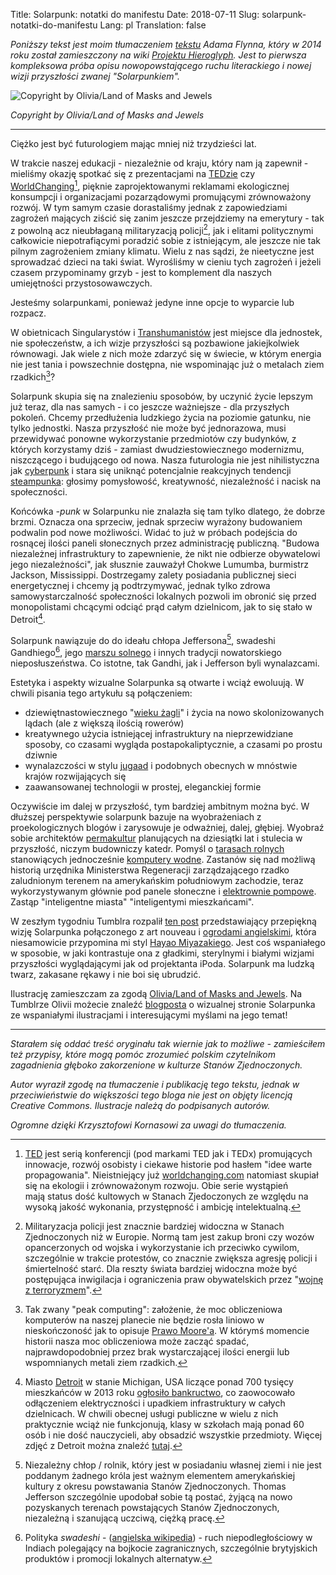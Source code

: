 Title: Solarpunk: notatki do manifestu
Date: 2018-07-11
Slug: solarpunk-notatki-do-manifestu
Lang: pl
Translation: false

*Poniższy tekst jest moim tłumaczeniem [tekstu](https://hieroglyph.asu.edu/2014/09/solarpunk-notes-toward-a-manifesto/) Adama Flynna, który w 2014 roku został zamieszczony na wiki [Projektu Hieroglyph](https://hieroglyph.asu.edu/). Jest to pierwsza kompleksowa próba opisu nowopowstającego ruchu literackiego i nowej wizji przyszłości zwanej "Solarpunkiem".*

![Copyright by Olivia/Land of Masks and Jewels](/images/22_solarpunk/Solarpunk-punk1_sm.png)

*Copyright by Olivia/Land of Masks and Jewels*

---

Ciężko jest być futurologiem mając mniej niż trzydzieści lat.

W trakcie naszej edukacji - niezależnie od kraju, który nam ją zapewnił - mieliśmy okazję spotkać się z prezentacjami na [TEDzie](https://www.ted.com/) czy [WorldChanging](https://en.wikipedia.org/wiki/Worldchanging)[^ted-worldchanging], pięknie zaprojektowanymi reklamami ekologicznej konsumpcji i organizacjami pozarządowymi promującymi zrównoważony rozwój. W tym samym czasie dorastaliśmy jednak z zapowiedziami zagrożeń mających ziścić się zanim jeszcze przejdziemy na emerytury - tak z powolną acz nieubłaganą militaryzacją policji[^państwa-policyjne], jak i elitami politycznymi całkowicie niepotrafiącymi poradzić sobie z istniejącym, ale jeszcze nie tak pilnym zagrożeniem zmiany klimatu. Wielu z nas sądzi, że nieetyczne jest sprowadzać dzieci na taki świat. Wyrośliśmy w cieniu tych zagrożeń i jeżeli czasem przypominamy grzyb - jest to komplement dla naszych umiejętności przystosowawczych.

Jesteśmy solarpunkami, ponieważ jedyne inne opcje to wyparcie lub rozpacz.

W obietnicach Singularystów i [Transhumanistów](https://pl.wikipedia.org/wiki/Transhumanizm) jest miejsce dla jednostek, nie społeczeństw, a ich wizje przyszłości są pozbawione jakiejkolwiek równowagi. Jak wiele z nich może zdarzyć się w świecie, w którym energia nie jest tania i powszechnie dostępna, nie wspominając już o metalach ziem rzadkich[^peak-computing]?

Solarpunk skupia się na znalezieniu sposobów, by uczynić życie lepszym już teraz, dla nas samych - i co jeszcze ważniejsze - dla przyszłych pokoleń. Chcemy przedłużenia ludzkiego życia na poziomie gatunku, nie tylko jednostki. Nasza przyszłość nie może być jednorazowa, musi przewidywać ponowne wykorzystanie przedmiotów czy budynków, z których korzystamy dziś - zamiast dwudziestowiecznego modernizmu, niszczącego i budującego od nowa. Nasza futurologia nie jest nihilistyczna jak [cyberpunk](https://pl.wikipedia.org/wiki/Cyberpunk) i stara się uniknąć potencjalnie reakcyjnych tendencji [steampunka](https://pl.wikipedia.org/wiki/Steampunk): głosimy pomysłowość, kreatywność, niezależność i nacisk na społeczności.

Końcówka _-punk_ w Solarpunku nie znalazła się tam tylko dlatego, że dobrze brzmi. Oznacza ona sprzeciw, jednak sprzeciw wyrażony budowaniem podwalin pod nowe możliwości. Widać to już w próbach podejścia do rosnącej ilości paneli słonecznych przez administrację publiczną. "Budowa niezależnej infrastruktury to zapewnienie, że nikt nie odbierze obywatelowi jego niezależności", jak słusznie zauważył Chokwe Lumumba, burmistrz Jackson, Mississippi. Dostrzegamy zalety posiadania publicznej sieci energetycznej i chcemy ją podtrzymywać, jednak tylko zdrowa samowystarczalność społeczności lokalnych pozwoli im obronić się przed monopolistami chcącymi odciąć prąd całym dzielnicom, jak to się stało w Detroit[^Detroit].

Solarpunk nawiązuje do do ideału chłopa Jeffersona[^yeoman-farmer], swadeshi Gandhiego[^swadeshi], jego [marszu solnego](https://pl.wikipedia.org/wiki/Marsz_solny) i innych tradycji nowatorskiego nieposłuszeństwa. Co istotne, tak Gandhi, jak i Jefferson byli wynalazcami.

Estetyka i aspekty wizualne Solarpunka są otwarte i wciąż ewoluują. W chwili pisania tego artykułu są połączeniem:

 - dziewiętnastowiecznego "[wieku żagli](https://pl.wikipedia.org/wiki/Wiek_%C5%BCagli)" i życia na nowo skolonizowanych lądach (ale z większą ilością rowerów)
 - kreatywnego użycia istniejącej infrastruktury na nieprzewidziane sposoby, co czasami wygląda postapokaliptycznie, a czasami po prostu dziwnie
 - wynalazczości w stylu [jugaad](https://en.wikipedia.org/wiki/Jugaad) i podobnych obecnych w mnóstwie krajów rozwijających się
 - zaawansowanej technologii w prostej, eleganckiej formie

Oczywiście im dalej w przyszłość, tym bardziej ambitnym można być. W dłuższej perspektywie solarpunk bazuje na wyobrażeniach z proekologicznych blogów i zarysowuje je odważniej, dalej, głębiej. Wyobraź sobie architektów [permakultur](https://pl.wikipedia.org/wiki/Permakultura) planujących na dziesiątki lat i stulecia w przyszłość, niczym budowniczy katedr. Pomyśl o [tarasach rolnych](https://pl.wikipedia.org/wiki/Tarasy_rolne) stanowiących jednocześnie [komputery wodne](https://en.wikipedia.org/wiki/Fluidics). Zastanów się nad możliwą historią urzędnika Ministerstwa Regeneracji zarządzającego rzadko zaludnionym terenem na amerykańskim południowym zachodzie, teraz wykorzystywanym głównie pod panele słoneczne i [elektrownie pompowe](https://pl.wikipedia.org/wiki/Elektrownia_szczytowo-pompowa). Zastąp "inteligentne miasta" "inteligentymi mieszkańcami".

W zeszłym tygodniu Tumblra rozpalił [ten post](http://missolivialouise.tumblr.com/post/94374063675/heres-a-thing-ive-had-around-in-my-head-for-a) przedstawiający przepiękną wizję Solarpunka połączonego z art nouveau i [ogrodami angielskimi](https://pl.wikipedia.org/wiki/Ogr%C3%B3d_angielski), która niesamowicie przypomina mi styl [Hayao Miyazakiego](https://pl.wikipedia.org/wiki/Hayao_Miyazaki). Jest coś wspaniałego w sposobie, w jaki kontrastuje ona z gładkimi, sterylnymi i białymi wizjami przyszłości wyglądającymi jak od projektanta iPoda. Solarpunk ma ludzką twarz, zakasane rękawy i nie boi się ubrudzić.

Ilustrację zamieszczam za zgodą [Olivia/Land of Masks and Jewels](http://missolivialouise.tumblr.com/). Na Tumblrze Olivii możecie znaleźć [blogposta](http://missolivialouise.tumblr.com/post/94374063675/heres-a-thing-ive-had-around-in-my-head-for-a) o wizualnej stronie Solarpunka ze wspaniałymi ilustracjami i interesującymi myślami na jego temat!

---

*Starałem się oddać treść oryginału tak wiernie jak to możliwe - zamieściłem też przypisy, które mogą pomóc zrozumieć polskim czytelnikom zagadnienia głęboko zakorzenione w kulturze Stanów Zjednoczonych.*

*Autor wyraził zgodę na tłumaczenie i publikację tego tekstu, jednak w przeciwieństwie do większości tego bloga nie jest on objęty licencją Creative Commons. Ilustracje należą do podpisanych autorów.*

*Ogromne dzięki Krzysztofowi Kornasowi za uwagi do tłumaczenia.*

[^ted-worldchanging]: [TED](https://www.ted.com/) jest serią konferencji (pod markami TED jak i TEDx) promujących innowacje, rozwój osobisty i ciekawe historie pod hasłem "idee warte propagowania". Nieistniejący już [worldchanging.com](https://en.wikipedia.org/wiki/Worldchanging) natomiast skupiał się na ekologii i zrównoważonym rozwoju. Obie serie wystąpień mają status dość kultowych w Stanach Zjedoczonych ze względu na wysoką jakość wykonania, przystępność i ambicję intelektualną.

[^państwa-policyjne]: Militaryzacja policji jest znacznie bardziej widoczna w Stanach Zjednoczonych niż w Europie. Normą tam jest zakup broni czy wozów opancerzonych od wojska i wykorzystanie ich przeciwko cywilom, szczególnie w trakcie protestów, co znacznie zwiększa agresję policji i śmiertelność starć. Dla reszty świata bardziej widoczna może być postępująca inwigilacja i ograniczenia praw obywatelskich przez "[wojnę z terroryzmem](https://pl.wikipedia.org/wiki/Wojna_z_terroryzmem)".

[^peak-computing]: Tak zwany "peak computing": założenie, że moc obliczeniowa komputerów na naszej planecie nie będzie rosła liniowo w nieskończoność jak to opisuje [Prawo Moore'a](https://pl.wikipedia.org/wiki/Prawo_Moore%E2%80%99a). W którymś momencie historii nasza moc obliczeniowa może zacząć spadać, najprawdopodobniej przez brak wystarczającej ilości energii lub wspomnianych metali ziem rzadkich.

[^Detroit]: Miasto [Detroit](https://pl.wikipedia.org/wiki/Detroit) w stanie Michigan, USA liczące ponad 700 tysięcy mieszkańców w 2013 roku [ogłosiło bankructwo](https://businessinsider.com.pl/usa-detroit-3-lata-po-bankructwie/2wghet5), co zaowocowało odłączeniem elektryczności i upadkiem infrastruktury w całych dzielnicach. W chwili obecnej usługi publiczne w wielu z nich praktycznie wciąż nie funkcjonują, klasy w szkołach mają ponad 60 osób i nie dość nauczycieli, aby obsadzić wszystkie przedmioty. Więcej zdjęć z Detroit można znaleźć [tutaj](http://detroiturbex.com/why/index.html).

[^yeoman-farmer]: Niezależny chłop / rolnik, który jest w posiadaniu własnej ziemi i nie jest poddanym żadnego króla jest ważnym elementem amerykańskiej kultury z okresu powstawania Stanów Zjednoczonych. Thomas Jefferson szczególnie upodobał sobie tą postać, żyjącą na nowo pozyskanych terenach powstających Stanów Zjednoczonych, niezależną i szanującą uczciwą, ciężką pracę.

[^swadeshi]: Polityka _swadeshi_ - ([angielska wikipedia](https://en.wikipedia.org/wiki/Swadeshi_movement)) - ruch niepodległościowy w Indiach polegający na bojkocie zagranicznych, szczególnie brytyjskich produktów i promocji lokalnych alternatyw.
